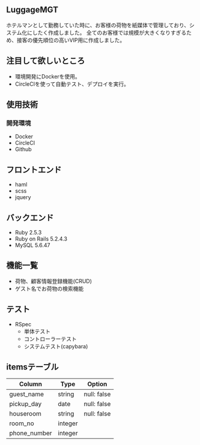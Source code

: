 ## LuggageMGT
ホテルマンとして勤務していた時に、お客様の荷物を紙媒体で管理しており、システム化にしたく作成しました。
全てのお客様では規模が大きくなりすぎるため、接客の優先順位の高いVIP用に作成しました。

## 注目して欲しいところ
- 環境開発にDockerを使用。
- CircleCIを使って自動テスト、デプロイを実行。

## 使用技術
### 開発環境
- Docker
- CircleCI
- Github

## フロントエンド
- haml
- scss
- jquery

## バックエンド
- Ruby 2.5.3
- Ruby on Rails 5.2.4.3
- MySQL 5.6.47


## 機能一覧
- 荷物、顧客情報登録機能(CRUD)
- ゲスト名でお荷物の検索機能


## テスト
- RSpec
  - 単体テスト
  - コントローラーテスト
  - システムテスト(capybara)

## itemsテーブル
|Column|Type|Option|
|------|----|------|
|guest_name|string|null: false|
|pickup_day|date|null: false|
|houseroom|string|null: false|
|room_no|integer||
|phone_number|integer||

